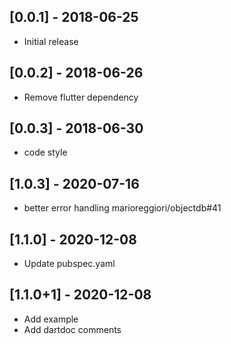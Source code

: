 ## [0.0.1] - 2018-06-25
* Initial release


## [0.0.2] - 2018-06-26
* Remove flutter dependency


## [0.0.3] - 2018-06-30
* code style


## [1.0.3] - 2020-07-16
* better error handling marioreggiori/objectdb#41

## [1.1.0] - 2020-12-08

* Update pubspec.yaml

## [1.1.0+1] - 2020-12-08

* Add example
* Add dartdoc comments